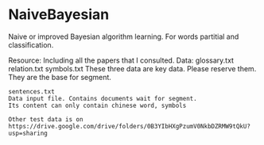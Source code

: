 # NaiveBayesian
Naive or improved Bayesian algorithm learning. For words partitial and classification.

Resource:
	Including all the papers that I consulted.
Data:
	glossary.txt
	relation.txt
	symbols.txt
	These three data are key data. Please reserve them.
	They are the base for segment.

	sentences.txt
	Data input file. Contains documents wait for segment.
	Its content can only contain chinese word, symbols

	Other test data is on
	https://drive.google.com/drive/folders/0B3YIbHXgPzumV0NkbDZRMW9tQkU?usp=sharing

